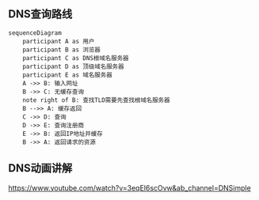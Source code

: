 ## DNS查询路线

```mermaid
sequenceDiagram
    participant A as 用户
    participant B as 浏览器
    participant C as DNS根域名服务器
    participant D as 顶级域名服务器
    participant E as 域名服务器
    A ->> B: 输入网址
    B ->> C: 无缓存查询
    note right of B: 查找TLD需要先查找根域名服务器
    B -->> A: 缓存返回
    C ->> D: 查询
    D ->> E: 查询注册商
    E ->> B: 返回IP地址并缓存
    B ->> A: 返回请求的资源

```

## DNS动画讲解

https://www.youtube.com/watch?v=3eqEl6scOvw&ab_channel=DNSimple